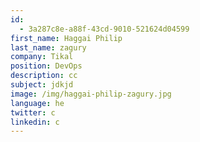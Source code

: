 ```yaml
---
id:
  - 3a287c8e-a88f-43cd-9010-521624d04599
first_name: Haggai Philip
last_name: zagury
company: Tikal
position: DevOps
description: cc
subject: jdkjd
image: /img/haggai-philip-zagury.jpg
language: he
twitter: c
linkedin: c
---
```


